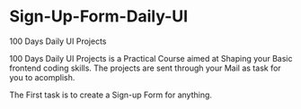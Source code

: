 # Sign-Up-Form-Daily-UI
100 Days Daily UI Projects

100 Days Daily UI Projects is a Practical Course aimed at Shaping your Basic frontend coding skills.
The projects are sent through your Mail as task for you to acomplish. 

The First task is to create a Sign-up Form for anything.
